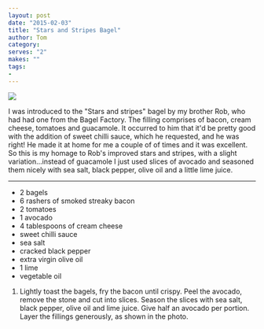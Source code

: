 ```yaml
---
layout: post
date: "2015-02-03"
title: "Stars and Stripes Bagel"
author: Tom
category:
serves: "2"
makes: ""
tags:
-
---
```

<img src="https://s3.eu-west-2.amazonaws.com/grubdaily/stars_and_stripes_bagel.jpg" />

I was introduced to the "Stars and stripes" bagel by my brother Rob, who had had one from the Bagel Factory. The filling comprises of bacon, cream cheese, tomatoes and guacamole. It occurred to him that it'd be pretty good with the addition of sweet chilli sauce, which he requested, and he was right! He made it at home for me a couple of of times and it was excellent. So this is my homage to Rob's improved stars and stripes, with a slight variation...instead of guacamole I just used slices of avocado and seasoned them nicely with sea salt, black pepper, olive oil and a little lime juice.

---
* 2 bagels
* 6 rashers of smoked streaky bacon
* 2 tomatoes
* 1 avocado
* 4 tablespoons of cream cheese
* sweet chilli sauce
* sea salt
* cracked black pepper
* extra virgin olive oil
* 1 lime
* vegetable oil

1. Lightly toast the bagels, fry the bacon until crispy. Peel the avocado, remove the stone and cut into slices. Season the slices with sea salt, black pepper, olive oil and lime juice. Give half an avocado per portion. Layer the fillings generously, as shown in the photo.

